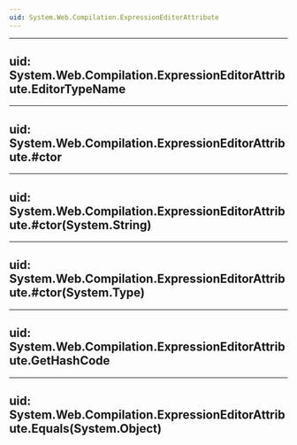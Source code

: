 ```yaml
---
uid: System.Web.Compilation.ExpressionEditorAttribute
---
```


---
uid: System.Web.Compilation.ExpressionEditorAttribute.EditorTypeName
---

---
uid: System.Web.Compilation.ExpressionEditorAttribute.#ctor
---

---
uid: System.Web.Compilation.ExpressionEditorAttribute.#ctor(System.String)
---

---
uid: System.Web.Compilation.ExpressionEditorAttribute.#ctor(System.Type)
---

---
uid: System.Web.Compilation.ExpressionEditorAttribute.GetHashCode
---

---
uid: System.Web.Compilation.ExpressionEditorAttribute.Equals(System.Object)
---
